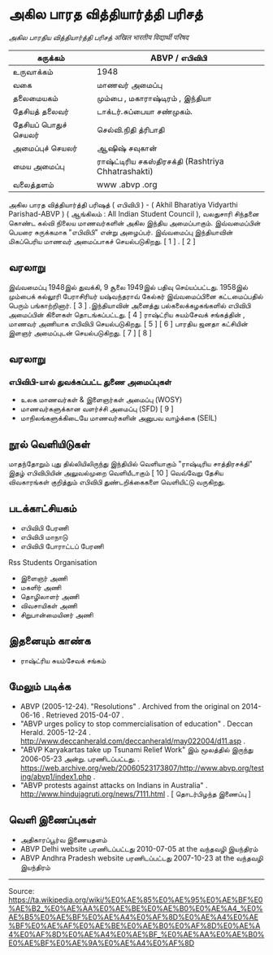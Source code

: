 # அகில பாரத வித்தியார்த்தி பரிசத்

*அகில பாரதிய வித்தியார்த்தி பரிசத் अखिल भारतीय विद्यार्थी परिषद*

| சுருக்கம் | ABVP / எபிவிபி |
| --- | --- |
| உருவாக்கம் | 1948 |
| வகை | மாணவர் அமைப்பு |
| தலைமையகம் | மும்பை , மகாராஷ்டிரம் , இந்தியா |
| தேசியத் தலைவர் | டாக்டர்.சுப்பையா சண்முகம். |
| தேசியப் பொதுச் செயலர் | செல்வி.நிதி த்ரிபாதி |
| அமைப்புச் செயலர் | ஆஷிஷ் சவுகான் |
| மைய அமைப்பு | ராஷ்ட்டிரிய சகஸ்திரசக்தி (Rashtriya Chhatrashakti) |
| வலைத்தளம் | www .abvp .org |

அகில பாரத வித்தியார்த்தி பரிஷத் ( எபிவிபி ) - ( Akhil Bharatiya Vidyarthi Parishad-ABVP ) ( ஆங்கிலம் : All Indian Student Council ), வலதுசாரி சிந்தனை கொண்ட கல்வி நிலைய மாணவர்களின் அகில இந்திய அமைப்பாகும். இவ்வமைப்பின் பெயரை சுருக்கமாக "எபிவிபி" என்று அழைப்பர். இவ்வமைப்பு இந்தியாவின் மிகப்பெரிய மாணவர் அமைப்பாகச் செயல்படுகிறது. [ 1 ] . [ 2 ]

## வரலாறு

இவ்வமைப்பு 1948இல் துவக்கி, 9 சூலை 1949இல் பதிவு செய்யப்பட்டது. 1958இல் மும்பைக் கல்லூரி பேராசிரியர் யஷ்வந்தராவ் கேல்கர் இவ்வமைப்பினை கட்டமைப்பதில் பெரும் பங்காற்றினார். [ 3 ] .இந்தியாவின் அனைத்து பல்கலைக்கழகங்களில் எபிவிபி அமைப்பின் கிளைகள் தொடங்கப்பட்டது. [ 4 ] ராஷ்ட்ரிய சுயம்சேவக் சங்கத்தின் , மாணவர் அணியாக எபிவிபி செயல்படுகிறது. [ 5 ] [ 6 ] பாரதிய ஜனதா கட்சியின் இளஞர் அமைப்புடன் செயல்படுகிறது. [ 7 ] [ 8 ]

## வரலாறு

### எபிவிபி-யால் துவக்கப்பட்ட துணை அமைப்புகள்

- உலக மாணவர்கள் & இளைஞர்கள் அமைப்பு (WOSY)
- மாணவர்களுக்கான வளர்ச்சி அமைப்பு (SFD) [ 9 ]
- மாநிலங்களுக்கிடையே மாணவர்களின் அனுபவ வாழ்க்கை (SEIL)

## நூல் வெளியிடுகள்

மாதந்தோறும் புது தில்லியிலிருந்து இந்தியில் வெளியாகும் "ராஷ்டிரிய சாத்திரசக்தி" இதழ் எபிவிபியின் அலுவல்முறை வெளியீடாகும் [ 10 ] வெவ்வேறு தேசிய விவகாரங்கள் குறித்தும் எபிவிபி துண்டறிக்கைகளை வெளியிட்டு வருகிறது.

## படக்காட்சியகம்

- எபிவிபி பேரணி
- எபிவிபி மாநாடு
- எபிவிபி போராட்டப் பேரணி

Rss Students Organisation

- இளைஞர் அணி
- மகளிர் அணி
- தொழிலாளர் அணி
- விவசாயிகள் அணி
- சிறுபான்மையினர் அணி

## இதனையும் காண்க

- ராஷ்ட்ரிய சுயம்சேவக் சங்கம்

## மேலும் படிக்க

- ABVP (2005-12-24). "Resolutions" . Archived from the original on 2014-06-16 . Retrieved 2015-04-07 .
- "ABVP urges policy to stop commercialisation of education" . Deccan Herald. 2005-12-24 . http://www.deccanherald.com/deccanherald/may022004/d11.asp .
- "ABVP Karyakartas take up Tsunami Relief Work" இம் மூலத்தில் இருந்து 2006-05-23 அன்று. பரணிடப்பட்டது. . https://web.archive.org/web/20060523173807/http://www.abvp.org/testing/abvp1/index1.php .
- "ABVP protests against attacks on Indians in Australia" . http://www.hindujagruti.org/news/7111.html . [ தொடர்பிழந்த இணைப்பு ]

## வெளி இணைப்புகள்

- அதிகாரப்பூர்வ இணையதளம்
- ABVP Delhi website பரணிடப்பட்டது 2010-07-05 at the வந்தவழி இயந்திரம்
- ABVP Andhra Pradesh website பரணிடப்பட்டது 2007-10-23 at the வந்தவழி இயந்திரம்

---
Source: https://ta.wikipedia.org/wiki/%E0%AE%85%E0%AE%95%E0%AE%BF%E0%AE%B2_%E0%AE%AA%E0%AE%BE%E0%AE%B0%E0%AE%A4_%E0%AE%B5%E0%AE%BF%E0%AE%A4%E0%AF%8D%E0%AE%A4%E0%AE%BF%E0%AE%AF%E0%AE%BE%E0%AE%B0%E0%AF%8D%E0%AE%A4%E0%AF%8D%E0%AE%A4%E0%AE%BF_%E0%AE%AA%E0%AE%B0%E0%AE%BF%E0%AE%9A%E0%AE%A4%E0%AF%8D
